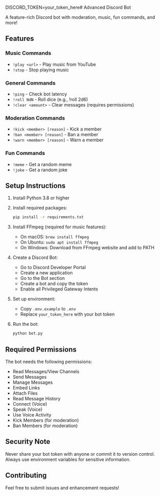 DISCORD_TOKEN=your_token_here# Advanced Discord Bot

A feature-rich Discord bot with moderation, music, fun commands, and more!

## Features

### Music Commands
- `!play <url>` - Play music from YouTube
- `!stop` - Stop playing music

### General Commands
- `!ping` - Check bot latency
- `!roll NdN` - Roll dice (e.g., !roll 2d6)
- `!clear <amount>` - Clear messages (requires permissions)

### Moderation Commands
- `!kick <member> [reason]` - Kick a member
- `!ban <member> [reason]` - Ban a member
- `!warn <member> [reason]` - Warn a member

### Fun Commands
- `!meme` - Get a random meme
- `!joke` - Get a random joke

## Setup Instructions

1. Install Python 3.8 or higher
2. Install required packages:
   ```bash
   pip install -r requirements.txt
   ```

3. Install FFmpeg (required for music features):
   - On macOS: `brew install ffmpeg`
   - On Ubuntu: `sudo apt install ffmpeg`
   - On Windows: Download from FFmpeg website and add to PATH

4. Create a Discord Bot:
   - Go to Discord Developer Portal
   - Create a new application
   - Go to the Bot section
   - Create a bot and copy the token
   - Enable all Privileged Gateway Intents

5. Set up environment:
   - Copy `.env.example` to `.env`
   - Replace `your_token_here` with your bot token

6. Run the bot:
   ```bash
   python bot.py
   ```

## Required Permissions

The bot needs the following permissions:
- Read Messages/View Channels
- Send Messages
- Manage Messages
- Embed Links
- Attach Files
- Read Message History
- Connect (Voice)
- Speak (Voice)
- Use Voice Activity
- Kick Members (for moderation)
- Ban Members (for moderation)

## Security Note

Never share your bot token with anyone or commit it to version control. Always use environment variables for sensitive information.

## Contributing

Feel free to submit issues and enhancement requests!
